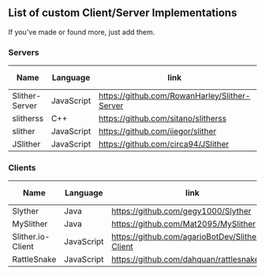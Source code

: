 ## List of custom Client/Server Implementations
If you've made or found more, just add them.

<a id="servers"></a>
### Servers

|Name|Language|link|Protocol-Version|GitHub-Stars|
|----|--------|----|----------------|-----|
|Slither-Server|JavaScript|https://github.com/RowanHarley/Slither-Server|![8](https://img.shields.io/badge/protocol-8-orange.svg)|![](https://img.shields.io/github/stars/RowanHarley/Slither-Server.svg)|
|slitherss|C++|https://github.com/sitano/slitherss|![8](https://img.shields.io/badge/protocol-8-orange.svg)|![](https://img.shields.io/github/stars/sitano/slitherss.svg)|
|slither|JavaScript|https://github.com/iiegor/slither|![8](https://img.shields.io/badge/protocol-8-orange.svg)|![](https://img.shields.io/github/stars/iiegor/slither.svg)|
|JSlither|JavaScript|https://github.com/circa94/JSlither|![6](https://img.shields.io/badge/protocol-6-red.svg)|![](https://img.shields.io/github/stars/circa94/JSlither.svg)|

<a id="clients"></a>
### Clients

|Name|Language|link|Protocol-Version|GitHub-Stars|
|----|--------|----|----------------|-----|
|Slyther|Java|https://github.com/gegy1000/Slyther|![10](https://img.shields.io/badge/protocol-10-green.svg)|![](https://img.shields.io/github/stars/gegy1000/Slyther.svg)|
|MySlither|Java|https://github.com/Mat2095/MySlither|![10](https://img.shields.io/badge/protocol-10-green.svg)|![](https://img.shields.io/github/stars/Mat2095/MySlither.svg)|
|Slither.io-Client|JavaScript|https://github.com/agarioBotDev/Slither.io-Client|![8](https://img.shields.io/badge/protocol-8-orange.svg)|![](https://img.shields.io/github/stars/agarioBotDev/Slither.io-Client.svg)|
|RattleSnake|JavaScript|https://github.com/dahquan/rattlesnake|![8](https://img.shields.io/badge/protocol-8-orange.svg)|![](https://img.shields.io/github/stars/dahquan/rattlesnake.svg)|
